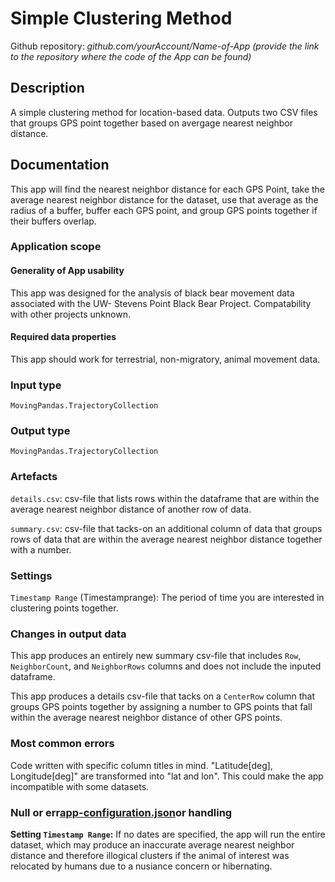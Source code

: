 # Simple Clustering Method

Github repository: *github.com/yourAccount/Name-of-App* *(provide the link to the repository where the code of the App
can be found)*

## Description

A simple clustering method for location-based data. Outputs two CSV files that groups GPS point together based on
avergage nearest neighbor distance.

## Documentation

This app will find the nearest neighbor distance for each GPS Point, take the average nearest neighbor distance for the
dataset, use that average as the radius of a buffer, buffer each GPS point, and group GPS points together if their
buffers overlap.

### Application scope

#### Generality of App usability

This app was designed for the analysis of black bear movement data associated with the UW- Stevens Point Black Bear
Project. Compatability with other projects unknown.

#### Required data properties

This app should work for terrestrial, non-migratory, animal movement data.

### Input type

`MovingPandas.TrajectoryCollection`

### Output type

`MovingPandas.TrajectoryCollection`

### Artefacts

`details.csv`: csv-file that lists rows within the dataframe that are within the average nearest neighbor distance of
another row of data.

`summary.csv`: csv-file that tacks-on an additional column of data that groups rows of data that are within the average
nearest neighbor distance together with a number.

### Settings

`Timestamp Range` (Timestamprange): The period of time you are interested in clustering points together.

### Changes in output data

This app produces an entirely new summary csv-file that includes `Row`, `NeighborCount`, and `NeighborRows` columns and
does not include the inputed dataframe.

This app produces a details csv-file that tacks on a `CenterRow` column that groups GPS points together by assigning a
number to GPS points that fall within the average nearest neighbor distance of other GPS points.

### Most common errors

Code written with specific column titles in mind. "Latitude[deg], Longitude[deg]" are transformed into "lat and lon".
This could make the app incompatible with some datasets.

### Null or err[app-configuration.json](app-configuration.json)or handling

**Setting `Timestamp Range`:** If no dates are specified, the app will run the entire dataset, which may produce an
inaccurate average nearest neighbor distance and therefore illogical clusters if the animal of interest was relocated by
humans due to a nusiance concern or hibernating.  
